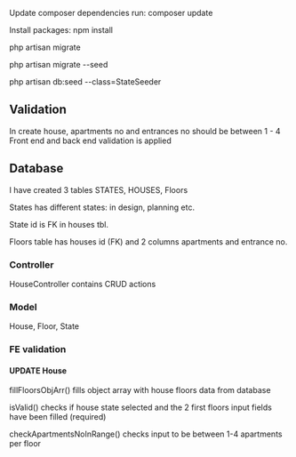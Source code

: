 Update composer dependencies run: composer update

Install packages: npm install

<!-- required, populate db tables -->
php artisan migrate

<!-- optional, fill all tables with dummy data -->
php artisan migrate --seed

<!-- required, fill states with house states, in design, under construction -->
php artisan db:seed --class=StateSeeder

## Validation
In create house, apartments no and entrances no should be between 1 - 4
Front end and back end validation is applied

## Database
I have created 3 tables STATES, HOUSES, Floors

States has different states: in design, planning  etc.

State id is FK in houses tbl.

Floors table has houses id (FK) and 2 columns apartments and entrance no.

### Controller
HouseController contains CRUD actions

### Model
House, Floor, State

### FE validation

#### UPDATE House
fillFloorsObjArr() fills object array with house floors data from database

isValid() checks if house state selected and the 2 first floors input fields have been filled (required)

checkApartmentsNoInRange() checks input to be between 1-4 apartments per floor 

